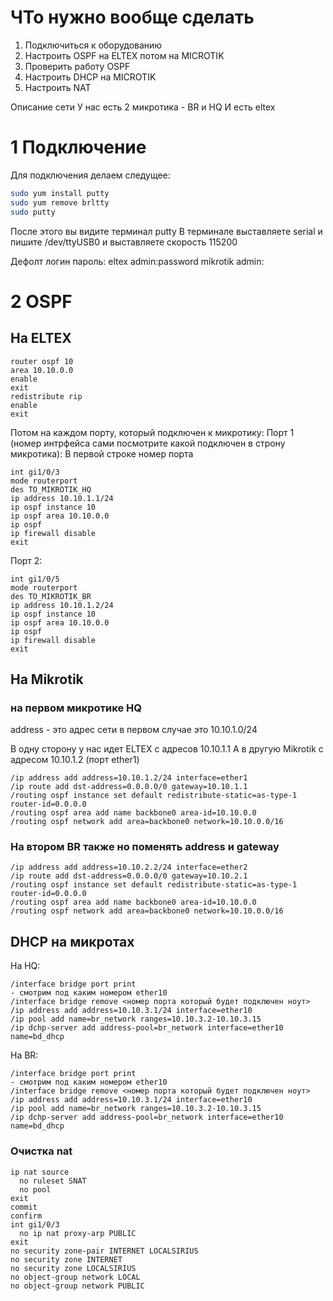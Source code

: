 # ЧТо нужно вообще сделать
1. Подключиться к оборудованию
2. Настроить OSPF на ELTEX потом на MICROTIK
3. Проверить работу OSPF
4. Настроить DHCP на MICROTIK
5. Настроить NAT

Описание сети
У нас есть 2 микротика - BR и HQ
И есть eltex
# 1 Подключение
Для подключения делаем следущее:
```bash
sudo yum install putty
sudo yum remove brltty
sudo putty
```

После этого вы видите терминал putty
В терминале выставляете serial и пишите /dev/ttyUSB0
и выставляете скорость 115200

Дефолт логин пароль:
eltex admin:password
mikrotik admin:

# 2 OSPF
## На ELTEX
```
router ospf 10
area 10.10.0.0
enable
exit
redistribute rip
enable
exit
```

Потом на каждом порту, который подключен к микротику:
Порт 1 (номер интрфейса сами посмотрите какой подключен в строну микротика):
В первой строке номер порта
```
int gi1/0/3 
mode routerport 
des TO_MIKROTIK_HQ
ip address 10.10.1.1/24
ip ospf instance 10
ip ospf area 10.10.0.0
ip ospf
ip firewall disable
exit
```
Порт 2:
```
int gi1/0/5 
mode routerport 
des TO_MIKROTIK_BR
ip address 10.10.1.2/24
ip ospf instance 10
ip ospf area 10.10.0.0
ip ospf
ip firewall disable
exit
```

## На Mikrotik
### на первом микротике HQ
address - это адрес сети в первом случае это 10.10.1.0/24

В одну сторону у нас идет ELTEX с адресов 10.10.1.1
А в другую Mikrotik с адресом 10.10.1.2 (порт ether1)

```
/ip address add address=10.10.1.2/24 interface=ether1
/ip route add dst-address=0.0.0.0/0 gateway=10.10.1.1
/routing ospf instance set default redistribute-static=as-type-1 router-id=0.0.0.0
/routing ospf area add name backbone0 area-id=10.10.0.0
/routing ospf network add area=backbone0 network=10.10.0.0/16
```
### На втором BR также но поменять address и gateway
```
/ip address add address=10.10.2.2/24 interface=ether2
/ip route add dst-address=0.0.0.0/0 gateway=10.10.2.1
/routing ospf instance set default redistribute-static=as-type-1 router-id=0.0.0.0
/routing ospf area add name backbone0 area-id=10.10.0.0
/routing ospf network add area=backbone0 network=10.10.0.0/16
```

## DHCP на микротах
На HQ:
```
/interface bridge port print 
- смотрим под каким номером ether10
/interface bridge remove <номер порта который будет подключен ноут>
/ip address add address=10.10.3.1/24 interface=ether10 
/ip pool add name=br_network ranges=10.10.3.2-10.10.3.15
/ip dchp-server add address-pool=br_network interface=ether10 name=bd_dhcp
```

На BR:
```
/interface bridge port print 
- смотрим под каким номером ether10
/interface bridge remove <номер порта который будет подключен ноут>
/ip address add address=10.10.3.1/24 interface=ether10 
/ip pool add name=br_network ranges=10.10.3.2-10.10.3.15
/ip dchp-server add address-pool=br_network interface=ether10 name=bd_dhcp
```

### Очистка nat
```
ip nat source
  no ruleset SNAT
  no pool
exit
commit
confirm
int gi1/0/3
  no ip nat proxy-arp PUBLIC
exit
no security zone-pair INTERNET LOCALSIRIUS
no security zone INTERNET
no security zone LOCALSIRIUS
no object-group network LOCAL
no object-group network PUBLIC
```




